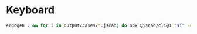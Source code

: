 # Keyboard

```bash
ergogen . && for i in output/cases/*.jscad; do npx @jscad/cli@1 "$i" -of stla; done
```
